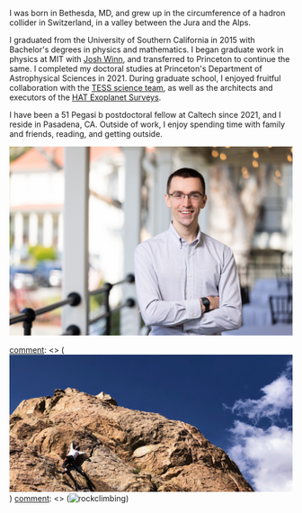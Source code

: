 [comment]: <>  (# bio)

I was born in Bethesda, MD, and grew up in the circumference of a hadron
collider in Switzerland, in a valley between the Jura and the Alps.

I graduated from the University of Southern California in 2015 with Bachelor's
degrees in physics and mathematics.  I began graduate work in physics at MIT
with [Josh Winn](https://scholar.princeton.edu/jwinn/home), and transferred to
Princeton to continue the same.  I completed my doctoral studies at Princeton's
Department of Astrophysical Sciences in 2021.  During graduate school, I
enjoyed fruitful collaboration with the [TESS science
team](https://tess.mit.edu/team/the-tess-science-team/), as well as the
architects and executors of the [HAT Exoplanet
Surveys](https://hatsurveys.org/).  

I have been a 51 Pegasi b postdoctoral fellow at Caltech since 2021, and I
reside in Pasadena, CA.  Outside of work, I enjoy spending time with family and
friends, reading, and getting outside.


![rockclimbing](/images/lgb_0.jpg)

[comment]: <> (![rockclimbing](/images/IMG_2347.jpg))
[comment]: <> (![rockclimbing](/images/rock_cropped.png))
